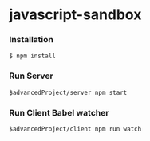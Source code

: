 # javascript-sandbox

### Installation

`$ npm install`

### Run Server

`$advancedProject/server npm start`

### Run Client Babel watcher

`$advancedProject/client npm run watch`
